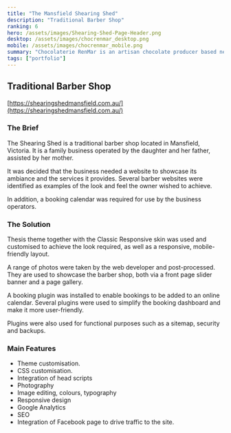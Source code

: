 ```yaml
---
title: "The Mansfield Shearing Shed"
description: "Traditional Barber Shop"
ranking: 6
hero: /assets/images/Shearing-Shed-Page-Header.png
desktop: /assets/images/chocrenmar_desktop.png
mobile: /assets/images/chocrenmar_mobile.png
summary: "Chocolaterie RenMar is an artisan chocolate producer based near Mansfield, Victoria, Australia. The website showcases its products, services and activities as well as featuring an online retail and wholesale shop."
tags: ["portfolio"]
---
```


## Traditional Barber Shop

[https://shearingshedmansfield.com.au/](https://shearingshedmansfield.com.au/)

### The Brief

The Shearing Shed is a traditional barber shop located in Mansfield, Victoria. It is a family business operated by the daughter and her father, assisted by her mother.

It was decided that the business needed a website to showcase its ambiance and the services it provides. Several barber websites were identified as examples of the look and feel the owner wished to achieve.

In addition, a booking calendar was required for use by the business operators.

### The Solution

Thesis theme together with the Classic Responsive skin was used and customised to achieve the look required, as well as a responsive, mobile-friendly layout.

A range of photos were taken by the web developer and post-processed. They are used to showcase the barber shop, both via a front page slider banner and a page gallery.

A booking plugin was installed to enable bookings to be added to an online calendar. Several plugins were used to simplify the booking dashboard and make it more user-friendly.

Plugins were also used for functional purposes such as a sitemap, security and backups.

### Main Features

- Theme customisation.
- CSS customisation.
- Integration of head scripts
- Photography
- Image editing, colours, typography
- Responsive design
- Google Analytics
- SEO
- Integration of Facebook page to drive traffic to the site.
